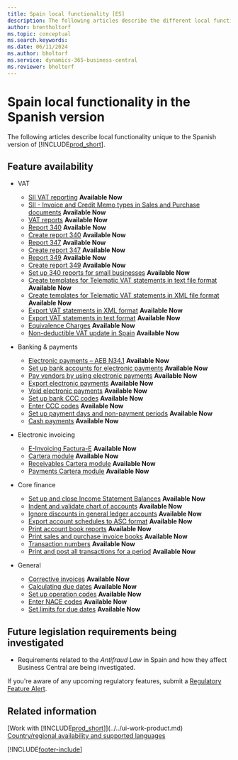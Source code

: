 ```yaml
---
title: Spain local functionality [ES]
description: The following articles describe the different local functionality in the Spanish version of Business Central.
author: brentholtorf
ms.topic: conceptual
ms.search.keywords:
ms.date: 06/11/2024
ms.author: bholtorf
ms.service: dynamics-365-business-central
ms.reviewer: bholtorf
---
```


# Spain local functionality in the Spanish version

The following articles describe local functionality unique to the Spanish version of [!INCLUDE[prod_short](../../includes/prod_short.md)].  

## Feature availability

* VAT  
  * [SII VAT reporting](sii-setup.md) **Available Now**
  * [SII - Invoice and Credit Memo types in Sales and Purchase documents](SII-invoice-types-sales-purchase-documents.md) **Available Now**
  * [VAT reports](vat-reports.md) **Available Now**
  * [Report 340](report-340.md) **Available Now**  
  * [Create report 340](how-to-create-report-340.md) **Available Now**  
  * [Report 347](report-347.md) **Available Now**  
  * [Create report 347](how-to-create-report-347.md) **Available Now**  
  * [Report 349](report-349.md) **Available Now**  
  * [Create report 349](how-to-create-report-349.md) **Available Now**  
  * [Set up 340 reports for small businesses](how-to-set-up-340-reports-for-small-businesses.md) **Available Now**
  * [Create templates for Telematic VAT statements in text file format](how-to-create-templates-for-telematic-vat-statements-in-text-file-format.md) **Available Now**
  * [Create templates for Telematic VAT statements in XML file format](how-to-create-templates-for-telematic-vat-statements-in-xml-file-format.md) **Available Now**
  * [Export VAT statements in XML format](how-to-export-vat-statements-in-xml-format.md) **Available Now**  
  * [Export VAT statements in text format](how-to-export-vat-statements-in-text-format.md) **Available Now**
  * [Equivalence Charges](equivalence-charges-ec-.md) **Available Now**
  * [Non-deductible VAT update in Spain](../../finance-setup-nondeductible-vat.md) **Available Now**

* Banking & payments  
  * [Electronic payments – AEB N34.1](electronic-payments-aeb-n341.md) **Available Now**
  * [Set up bank accounts for electronic payments](how-to-set-up-bank-accounts-for-electronic-payments.md) **Available Now**
  * [Pay vendors by using electronic payments](how-to-pay-vendors-by-using-electronic-payments.md) **Available Now**
  * [Export electronic payments](how-to-export-electronic-payments.md) **Available Now**
  * [Void electronic payments](how-to-void-electronic-payments.md) **Available Now**
  * [Set up bank CCC codes](how-to-set-up-bank-ccc-codes.md) **Available Now**
  * [Enter CCC codes](how-to-enter-ccc-codes.md) **Available Now**
  * [Set up payment days and non-payment periods](how-to-set-up-payment-days-and-non-payment-periods.md) **Available Now**
  * [Cash payments](payments-in-cash.md) **Available Now**

* Electronic invoicing
  * [E-Invoicing Factura-E](spain-einvoicing.md) **Available Now**
  * [Cartera module](cartera-module.md) **Available Now**
  * [Receivables Cartera module](receivables-cartera-module.md) **Available Now**
  * [Payments Cartera module](payments-cartera-module.md) **Available Now**

* Core finance
  * [Set up and close Income Statement Balances](how-to-set-up-and-close-income-statement-balances.md) **Available Now**
  * [Indent and validate chart of accounts](how-to-indent-and-validate-chart-of-accounts.md) **Available Now**
  * [Ignore discounts in general ledger accounts](how-to-ignore-discounts-in-general-ledger-accounts.md) **Available Now**
  * [Export account schedules to ASC format](how-to-export-account-schedules-to-asc-format.md) **Available Now**
  * [Print account book reports](how-to-print-account-book-reports.md) **Available Now**
  * [Print sales and purchase invoice books](how-to-print-sales-and-purchase-invoice-books.md) **Available Now**  
  * [Transaction numbers](transaction-numbers.md) **Available Now**
  * [Print and post all transactions for a period](how-to-post-and-print-all-transactions-for-a-period.md) **Available Now**

* General
  * [Corrective invoices](corrective-invoices.md) **Available Now**
  * [Calculating due dates](calculating-due-dates.md) **Available Now**
  * [Set up operation codes](how-to-set-up-operation-codes.md) **Available Now**
  * [Enter NACE codes](how-to-enter-nace-codes.md) **Available Now**
  * [Set limits for due dates](how-to-set-limits-for-due-dates.md) **Available Now**

## Future legislation requirements being investigated

* Requirements related to the *Antifraud Law* in Spain and how they affect Business Central are being investigated. 

If you're aware of any upcoming regulatory features, submit a [Regulatory Feature Alert](https://forms.office.com/pages/responsepage.aspx?id=v4j5cvGGr0GRqy180BHbRwkeauYiJKZOpJ0CtKuVmJlURURaMlQ4Rk05UFY4NkVEOTA0MUU5WThXSC4u).

## Related information

[Work with [!INCLUDE[prod_short](../../includes/prod_short.md)]](../../ui-work-product.md)    
[Country/regional availability and supported languages](/dynamics365/business-central/dev-itpro/compliance/apptest-countries-and-translations)  

[!INCLUDE[footer-include](../../includes/footer-banner.md)]
